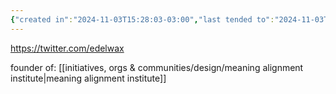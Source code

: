 ```yaml
---
{"created in":"2024-11-03T15:28:03-03:00","last tended to":"2024-11-03T15:44:35-03:00","tags":["AI","metacrisis","research","values","superstructure","socialstructure"],"dg-publish":true,"permalink":"/people/references/architect-design/joe-edelman/","dgPassFrontmatter":true,"created":"2024-11-03T15:28:03.504-03:00","updated":"2024-11-03T15:44:35.532-03:00"}
---
```


https://twitter.com/edelwax

founder of: [[initiatives, orgs & communities/design/meaning alignment institute\|meaning alignment institute]]